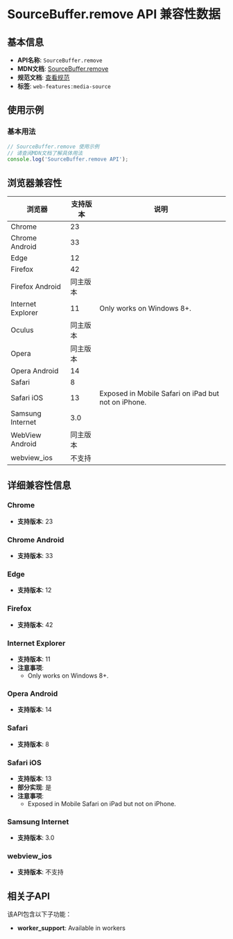 # SourceBuffer.remove API 兼容性数据

## 基本信息

- **API名称**: `SourceBuffer.remove`
- **MDN文档**: [SourceBuffer.remove](https://developer.mozilla.org/docs/Web/API/SourceBuffer/remove)
- **规范文档**: [查看规范](https://w3c.github.io/media-source/#dom-sourcebuffer-remove)
- **标签**: `web-features:media-source`

## 使用示例

### 基本用法

```javascript
// SourceBuffer.remove 使用示例
// 请查阅MDN文档了解具体用法
console.log('SourceBuffer.remove API');
```

## 浏览器兼容性

| 浏览器 | 支持版本 | 说明 |
|--------|----------|------|
| Chrome | 23 |  |
| Chrome Android | 33 |  |
| Edge | 12 |  |
| Firefox | 42 |  |
| Firefox Android | 同主版本 |  |
| Internet Explorer | 11 | Only works on Windows 8+. |
| Oculus | 同主版本 |  |
| Opera | 同主版本 |  |
| Opera Android | 14 |  |
| Safari | 8 |  |
| Safari iOS | 13 | Exposed in Mobile Safari on iPad but not on iPhone. |
| Samsung Internet | 3.0 |  |
| WebView Android | 同主版本 |  |
| webview_ios | 不支持 |  |

## 详细兼容性信息

### Chrome

- **支持版本**: 23

### Chrome Android

- **支持版本**: 33

### Edge

- **支持版本**: 12

### Firefox

- **支持版本**: 42

### Internet Explorer

- **支持版本**: 11
- **注意事项**:
  - Only works on Windows 8+.

### Opera Android

- **支持版本**: 14

### Safari

- **支持版本**: 8

### Safari iOS

- **支持版本**: 13
- **部分实现**: 是
- **注意事项**:
  - Exposed in Mobile Safari on iPad but not on iPhone.

### Samsung Internet

- **支持版本**: 3.0

### webview_ios

- **支持版本**: 不支持

## 相关子API

该API包含以下子功能：

- **worker_support**: Available in workers

